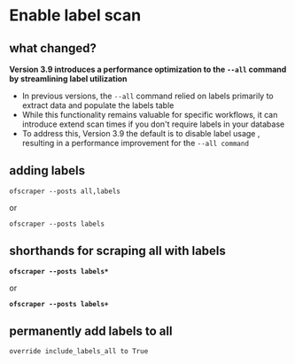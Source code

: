 # Enable label scan

## **what changed?**

**Version 3.9 introduces a performance optimization to the `--all` command by streamlining label utilization**

* In previous versions, the `--all` command relied on labels primarily to extract data and populate the labels table
* While this functionality remains valuable for specific workflows, it can introduce extend scan times  if you don't require labels in your database
* To address this, Version 3.9 the default is to disable label usage , resulting in a performance improvement for the `--all command`

## adding labels

```
ofscraper --posts all,labels
```

or&#x20;

```
ofscraper --posts labels
```

## shorthands for scraping all with labels

<pre><code><strong>ofscraper --posts labels*
</strong></code></pre>

or&#x20;

<pre><code><strong>ofscraper --posts labels+
</strong></code></pre>

## permanently add labels to all

```
override include_labels_all to True
```

